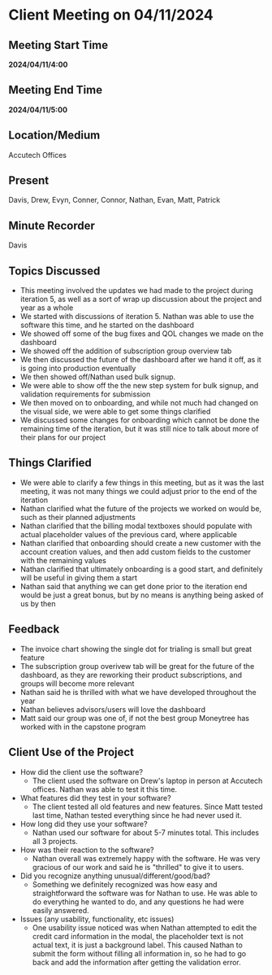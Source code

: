 # Client Meeting on 04/11/2024

## Meeting Start Time

**2024/04/11/4:00**

## Meeting End Time

**2024/04/11/5:00**

## Location/Medium

Accutech Offices

## Present

Davis, Drew, Evyn, Conner, Connor, Nathan, Evan, Matt, Patrick

## Minute Recorder

Davis

## Topics Discussed
- This meeting involved the updates we had made to the project during iteration 5, as well as a sort of wrap up discussion about the project and year as a whole
- We started with discussions of iteration 5. Nathan was able to use the software this time, and he started on the dashboard
- We showed off some of the bug fixes and QOL changes we made on the dashboard
- We showed off the addition of subscription group overview tab
- We then discussed the future of the dashboard after we hand it off, as it is going into production eventually
- We then showed off/Nathan used bulk signup.
- We were able to show off the the new step system for bulk signup, and validation requirements for submission
- We then moved on to onboarding, and while not much had changed on the visual side, we were able to get some things clarified
- We discussed some changes for onboarding which cannot be done the remaining time of the iteration, but it was still nice to talk about more of their plans for our project

## Things Clarified
- We were able to clarify a few things in this meeting, but as it was the last meeting, it was not many things we could adjust prior to the end of the iteration
- Nathan clarified what the future of the projects we worked on would be, such as their planned adjustments
- Nathan clarified that the billing modal textboxes should populate with actual placeholder values of the previous card, where applicable
- Nathan clarified that onboarding should create a new customer with the account creation values, and then add custom fields to the customer with the remaining values
- Nathan clarified that ultimately onboarding is a good start, and definitely will be useful in giving them a start
- Nathan said that anything we can get done prior to the iteration end would be just a great bonus, but by no means is anything being asked of us by then

## Feedback
- The invoice chart showing the single dot for trialing is small but great feature
- The subscription group overivew tab will be great for the future of the dashboard, as they are reworking their product subscriptions, and groups will become more relevant
- Nathan said he is thrilled with what we have developed throughout the year
- Nathan believes advisors/users will love the dashboard 
- Matt said our group was one of, if not the best group Moneytree has worked with in the capstone program

## Client Use of the Project
- How did the client use the software?
  - The client used the software on Drew's laptop in person at Accutech offices. Nathan was able to test it this time.
- What features did they test in your software?
  - The client tested all old features and new features. Since Matt tested last time, Nathan tested everything since he had never used it.
- How long did they use your software?
  - Nathan used our software for about 5-7 minutes total. This includes all 3 projects.
- How was their reaction to the software?
  - Nathan overall was extremely happy with the software. He was very gracious of our work and said he is "thrilled" to give it to users.
- Did you recognize anything unusual/different/good/bad?
  - Something we definitely recognized was how easy and straightforward the software was for Nathan to use. He was able to do everything he wanted to do, and any questions he had were easily answered.
- Issues (any usability, functionality, etc issues)
  - One usability issue noticed was when Nathan attempted to edit the credit card information in the modal, the placeholder text is not actual text, it is just a background label. This caused Nathan to submit the form without filling all information in, so he had to go back and add the information after getting the validation error.
